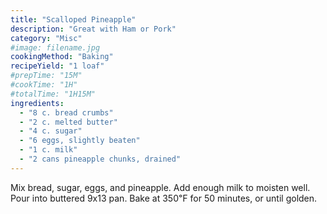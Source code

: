 ```yaml
---
title: "Scalloped Pineapple"
description: "Great with Ham or Pork"
category: "Misc"
#image: filename.jpg
cookingMethod: "Baking"
recipeYield: "1 loaf"
#prepTime: "15M"
#cookTime: "1H"
#totalTime: "1H15M"
ingredients:
  - "8 c. bread crumbs"
  - "2 c. melted butter"
  - "4 c. sugar"
  - "6 eggs, slightly beaten"
  - "1 c. milk"
  - "2 cans pineapple chunks, drained"
---
```


Mix bread, sugar, eggs, and pineapple.
Add enough milk to moisten well.
Pour into buttered 9x13 pan.
Bake at 350℉ for 50 minutes, or until golden.
